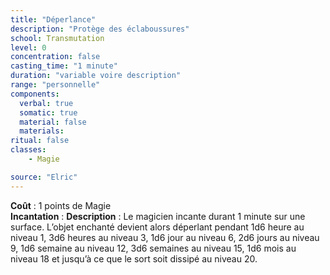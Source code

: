```yaml
---
title: "Déperlance"
description: "Protège des éclaboussures"
school: Transmutation
level: 0
concentration: false
casting_time: "1 minute"
duration: "variable voire description"
range: "personnelle"
components:
  verbal: true
  somatic: true
  material: false
  materials:
ritual: false
classes:
    - Magie

source: "Elric"
---
```

**Coût** : 1 points de Magie  
**Incantation** : 
**Description** : Le magicien incante durant 1 minute sur une surface. L’objet enchanté devient alors déperlant pendant 1d6 heure au niveau 1, 3d6 heures au niveau 3, 1d6 jour au niveau 6, 2d6 jours au niveau 9, 1d6 semaine au niveau 12, 3d6 semaines au niveau 15, 1d6 mois au niveau 18 et jusqu’à ce que le sort soit dissipé au niveau 20.   

